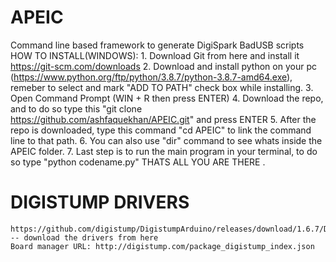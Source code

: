 # APEIC
   Command line based framework to generate DigiSpark BadUSB  scripts
     HOW TO INSTALL(WINDOWS):
     1. Download Git from here and install it https://git-scm.com/downloads
     2. Download and install python on your pc (https://www.python.org/ftp/python/3.8.7/python-3.8.7-amd64.exe), remeber to select and mark "ADD TO PATH" check box while installing.
   3. Open Command Prompt (WIN + R then press ENTER) 
   4. Download the repo, and to do so type this "git clone https://github.com/ashfaquekhan/APEIC.git" and press ENTER
   5. After the repo is downloaded, type this command "cd APEIC" to link the command line to that path.
   6. You can also use "dir" command to see whats inside the APEIC folder.
   7. Last step is to run the main program in your terminal, to do so type "python codename.py"
   THATS ALL YOU ARE THERE .
# DIGISTUMP DRIVERS 
    https://github.com/digistump/DigistumpArduino/releases/download/1.6.7/Digistump.Drivers.zip -- download the drivers from here
    Board manager URL: http://digistump.com/package_digistump_index.json
  
   
